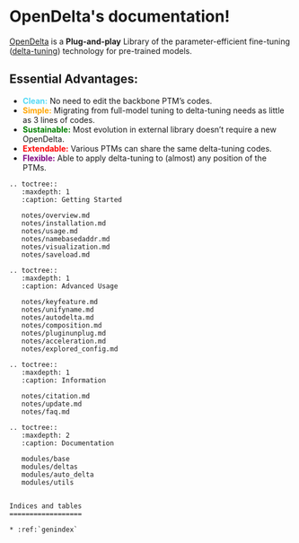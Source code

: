 OpenDelta's documentation!
=====================================

[OpenDelta](https://github.com/thunlp/OpenDelta/) is a **Plug-and-play** Library of the parameter-efficient fine-tuning ([delta-tuning](WhatisDelta)) technology for pre-trained models.


## Essential Advantages:

- <span style="color:rgb(81, 217, 245);font-weight:bold">Clean:</span> No need to edit the backbone PTM’s codes.
- <span style="color:orange;font-weight:bold">Simple:</span> Migrating from full-model tuning to delta-tuning needs as little as 3 lines of codes.
- <span style="color:green;font-weight:bold">Sustainable:</span> Most evolution in external library doesn’t require a new OpenDelta.
- <span style="color:red;font-weight:bold">Extendable:</span> Various PTMs can share the same delta-tuning codes.
- <span style="color:purple;font-weight:bold">Flexible:</span> Able to apply delta-tuning to (almost) any position of the PTMs.

```{eval-rst}
.. toctree::
   :maxdepth: 1
   :caption: Getting Started

   notes/overview.md
   notes/installation.md
   notes/usage.md
   notes/namebasedaddr.md
   notes/visualization.md
   notes/saveload.md

.. toctree::
   :maxdepth: 1
   :caption: Advanced Usage

   notes/keyfeature.md
   notes/unifyname.md
   notes/autodelta.md
   notes/composition.md
   notes/pluginunplug.md
   notes/acceleration.md
   notes/explored_config.md

.. toctree::
   :maxdepth: 1
   :caption: Information

   notes/citation.md
   notes/update.md
   notes/faq.md

.. toctree::
   :maxdepth: 2
   :caption: Documentation

   modules/base
   modules/deltas
   modules/auto_delta
   modules/utils


Indices and tables
==================

* :ref:`genindex`

```